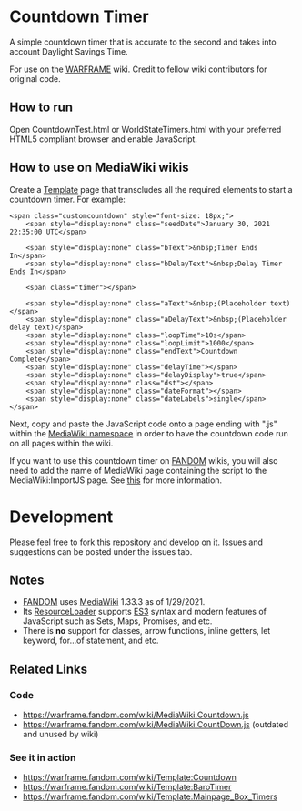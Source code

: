 # Countdown Timer
A simple countdown timer that is accurate to the second and takes into account Daylight Savings Time.

For use on the [WARFRAME](https://warframe.fandom.com/wiki/WARFRAME_Wiki) wiki. Credit to fellow wiki contributors for original code.

## How to run
Open CountdownTest.html or WorldStateTimers.html with your preferred HTML5 compliant browser and enable JavaScript.

## How to use on MediaWiki wikis
Create a [Template](https://www.mediawiki.org/wiki/Help:Templates) page that transcludes all the required elements to start a countdown timer. For example:

    <span class="customcountdown" style="font-size: 18px;">
        <span style="display:none" class="seedDate">January 30, 2021 22:35:00 UTC</span>

        <span style="display:none" class="bText">&nbsp;Timer Ends In</span>
        <span style="display:none" class="bDelayText">&nbsp;Delay Timer Ends In</span>

        <span class="timer"></span>

        <span style="display:none" class="aText">&nbsp;(Placeholder text)</span>
        <span style="display:none" class="aDelayText">&nbsp;(Placeholder delay text)</span>
        <span style="display:none" class="loopTime">10s</span>
        <span style="display:none" class="loopLimit">1000</span>
        <span style="display:none" class="endText">Countdown Complete</span>
        <span style="display:none" class="delayTime"></span>
        <span style="display:none" class="delayDisplay">true</span>
        <span style="display:none" class="dst"></span>
        <span style="display:none" class="dateFormat"></span>
        <span style="display:none" class="dateLabels">single</span>
    </span>

Next, copy and paste the JavaScript code onto a page ending with ".js" within the [MediaWiki namespace](https://www.mediawiki.org/wiki/Help:Namespaces#MediaWiki) in order to have the countdown code run on all pages within the wiki.

If you want to use this countdown timer on [FANDOM](https://en.wikipedia.org/wiki/Fandom_(website)) wikis, you will also need to add the name of MediaWiki page containing the script to the MediaWiki:ImportJS page. See [this](https://community.fandom.com/wiki/Help:Including_additional_CSS_and_JS) for more information.

# Development
Please feel free to fork this repository and develop on it. Issues and suggestions can be posted under the issues tab.

## Notes
* [FANDOM](https://en.wikipedia.org/wiki/Fandom_(website)) uses [MediaWiki](https://en.wikipedia.org/wiki/MediaWiki) 1.33.3 as of 1/29/2021.
* Its [ResourceLoader](https://www.mediawiki.org/wiki/ResourceLoader) supports [ES3](https://www-archive.mozilla.org/js/language/E262-3.pdf) syntax and modern features of JavaScript such as Sets, Maps, Promises, and etc.
* There is **no** support for classes, arrow functions, inline getters, let keyword, for...of statement, and etc.

## Related Links
### Code
* https://warframe.fandom.com/wiki/MediaWiki:Countdown.js
* https://warframe.fandom.com/wiki/MediaWiki:CountDown.js (outdated and unused by wiki)

### See it in action
* https://warframe.fandom.com/wiki/Template:Countdown
* https://warframe.fandom.com/wiki/Template:BaroTimer
* https://warframe.fandom.com/wiki/Template:Mainpage_Box_Timers
